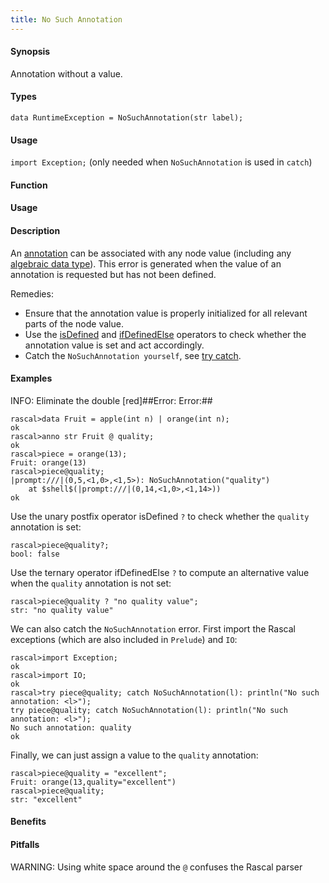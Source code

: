 ```yaml
---
title: No Such Annotation
---
```


#### Synopsis

Annotation without a value.

#### Types

`data RuntimeException = NoSuchAnnotation(str label);`
       
#### Usage

`import Exception;` (only needed when `NoSuchAnnotation` is used in `catch`)


#### Function
       
#### Usage

#### Description

An [annotation](/docs//Rascal/Declarations/Annotation) can be associated with any node value
(including any [algebraic data type](/docs//Rascal/Declarations/AlgebraicDataType)).
This error is generated when the value of an annotation is requested but has not been defined.

Remedies:

*  Ensure that the annotation value is properly initialized for all relevant parts of the node value. 
*  Use the 
   [isDefined](/docs//Rascal/Expressions/Values/Boolean/IsDefined) and 
   [ifDefinedElse](/docs//Rascal/Expressions/Values/Boolean/IfDefinedElse) operators to check whether the annotation value 
   is set and act accordingly.
*  Catch the `NoSuchAnnotation yourself`, see [try catch](/docs//Rascal/Statements/TryCatch).

#### Examples

INFO: Eliminate the double [red]##Error: Error:##


```rascal-shell
rascal>data Fruit = apple(int n) | orange(int n);
ok
rascal>anno str Fruit @ quality;
ok
rascal>piece = orange(13);
Fruit: orange(13)
rascal>piece@quality;
|prompt:///|(0,5,<1,0>,<1,5>): NoSuchAnnotation("quality")
	at $shell$(|prompt:///|(0,14,<1,0>,<1,14>))
ok
```
Use the unary postfix operator isDefined `?` to check whether the `quality` annotation is set:

```rascal-shell
rascal>piece@quality?;
bool: false
```
Use the ternary operator ifDefinedElse `?` to compute an alternative value when the `quality` annotation is not set:

```rascal-shell
rascal>piece@quality ? "no quality value";
str: "no quality value"
```
We can also catch the `NoSuchAnnotation` error. First import the Rascal exceptions (which are also included in `Prelude`)
and `IO`:

```rascal-shell
rascal>import Exception;
ok
rascal>import IO;
ok
rascal>try piece@quality; catch NoSuchAnnotation(l): println("No such annotation: <l>");
try piece@quality; catch NoSuchAnnotation(l): println("No such annotation: <l>");
No such annotation: quality
ok
```
Finally, we can just assign a value to the `quality` annotation:

```rascal-shell
rascal>piece@quality = "excellent";
Fruit: orange(13,quality="excellent")
rascal>piece@quality;
str: "excellent"
```

#### Benefits

#### Pitfalls

WARNING: Using white space around the `@` confuses the Rascal parser


